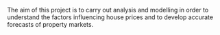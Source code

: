 The aim of this project is to carry out analysis and modelling in order 
to understand the factors influencing house prices and to develop accurate forecasts of property markets.

